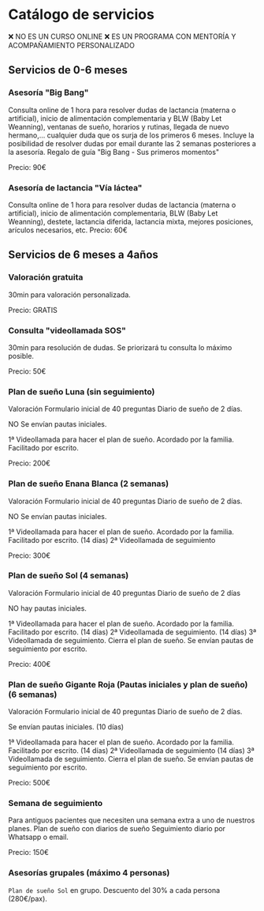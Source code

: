 # Catálogo de servicios
❌ NO ES UN CURSO ONLINE ❌
ES UN PROGRAMA CON MENTORÍA Y ACOMPAÑAMIENTO PERSONALIZADO

## Servicios de 0-6 meses

### Asesoría "Big Bang"
Consulta online de 1 hora para resolver dudas de lactancia (materna o artificial), inicio de alimentación complementaria y BLW (Baby Let Weanning), ventanas de sueño, horarios y rutinas, llegada de nuevo hermano,... cualquier duda que os surja de los primeros 6 meses.
Incluye la posibilidad de resolver dudas por email durante las 2 semanas posteriores a la asesoría.
Regalo de guía "Big Bang - Sus primeros momentos"

Precio: 90€

### Asesoría de lactancia "Vía láctea"
Consulta online de 1 hora para resolver dudas de lactancia (materna o artificial), inicio de alimentación complementaria, BLW (Baby Let Weanning), destete, lactancia diferida, lactancia mixta, mejores posiciones, arículos necesarios, etc.
Precio: 60€

## Servicios de 6 meses a 4años

### Valoración gratuita
30min para valoración personalizada.

Precio: GRATIS

### Consulta "videollamada SOS"
30min para resolución de dudas. Se priorizará tu consulta lo máximo posible.

Precio: 50€

### Plan de sueño Luna (sin seguimiento)

Valoración
Formulario inicial de 40 preguntas
Diario de sueño de 2 días.

NO Se envían pautas iniciales.

1ª Videollamada para hacer el plan de sueño. Acordado por la familia. Facilitado por escrito.

Precio: 200€

### Plan de sueño Enana Blanca (2 semanas)

Valoración
Formulario inicial de 40 preguntas
Diario de sueño de 2 días.

NO Se envían pautas iniciales.

1ª Videollamada para hacer el plan de sueño. Acordado por la familia. Facilitado por escrito.
(14 días)
2ª Videollamada de seguimiento

Precio: 300€

### Plan de sueño Sol (4 semanas)

Valoración
Formulario inicial de 40 preguntas
Diario de sueño de 2 días

NO hay pautas iniciales.

1ª Videollamada para hacer el plan de sueño. Acordado por la familia. Facilitado por escrito.
(14 días)
2ª Videollamada de seguimiento.
(14 días)
3ª Videollamada de seguimiento. Cierra el plan de sueño. Se envían pautas de seguimiento por escrito.

Precio: 400€

### Plan de sueño Gigante Roja (Pautas iniciales y plan de sueño) (6 semanas)

Valoración
Formulario inicial de 40 preguntas
Diario de sueño de 2 días.

Se envían pautas iniciales.
(10 días)

1ª Videollamada para hacer el plan de sueño. Acordado por la familia. Facilitado por escrito.
(14 días)
2ª Videollamada de seguimiento
(14 días)
3ª Videollamada de seguimiento. Cierra el plan de sueño. Se envían pautas de seguimiento por escrito.

Precio: 500€

### Semana de seguimiento

Para antiguos pacientes que necesiten una semana extra a uno de nuestros planes.
Plan de sueño con diarios de sueño
Seguimiento diario por Whatsapp o email.

Precio: 150€

### Asesorías grupales (máximo 4 personas) 
`Plan de sueño Sol` en grupo. Descuento del 30% a cada persona (280€/pax).